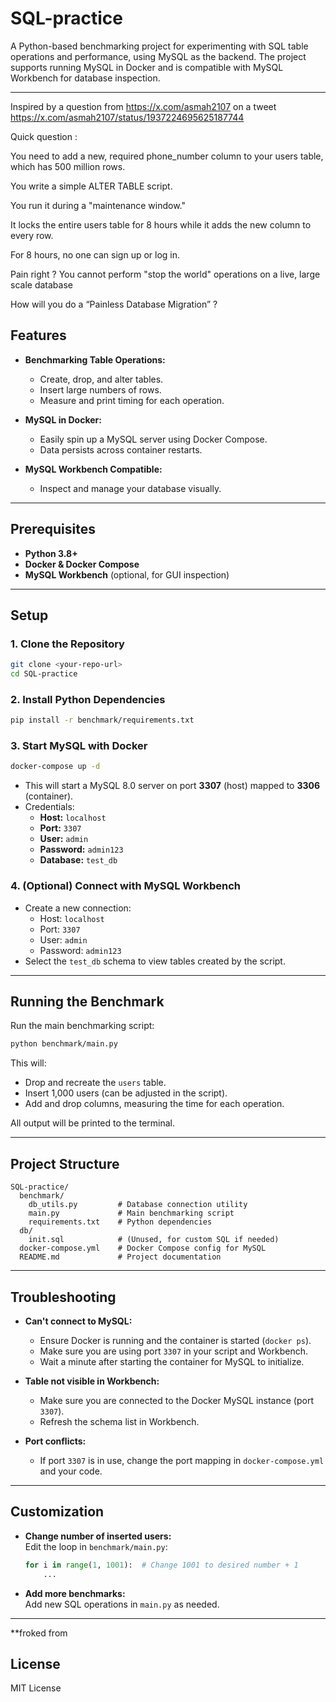 # SQL-practice

A Python-based benchmarking project for experimenting with SQL table operations and performance, using MySQL as the backend. The project supports running MySQL in Docker and is compatible with MySQL Workbench for database inspection.

---
Inspired by a question from https://x.com/asmah2107 on a tweet https://x.com/asmah2107/status/1937224695625187744

Quick question :

You need to add a new, required phone_number column to your users table, which has 500 million rows.

You write a simple ALTER TABLE script.

You run it during a "maintenance window."

It locks the entire users table for 8 hours while it adds the new column to every row.

For 8 hours, no one can sign up or log in.

Pain right ? You cannot perform "stop the world" operations on a live, large scale database

How will you do a “Painless Database Migration” ?

## Features

- **Benchmarking Table Operations:**  
  - Create, drop, and alter tables.
  - Insert large numbers of rows.
  - Measure and print timing for each operation.

- **MySQL in Docker:**  
  - Easily spin up a MySQL server using Docker Compose.
  - Data persists across container restarts.

- **MySQL Workbench Compatible:**  
  - Inspect and manage your database visually.

---

## Prerequisites

- **Python 3.8+**
- **Docker & Docker Compose**
- **MySQL Workbench** (optional, for GUI inspection)

---

## Setup

### 1. Clone the Repository

```sh
git clone <your-repo-url>
cd SQL-practice
```

### 2. Install Python Dependencies

```sh
pip install -r benchmark/requirements.txt
```

### 3. Start MySQL with Docker

```sh
docker-compose up -d
```

- This will start a MySQL 8.0 server on port **3307** (host) mapped to **3306** (container).
- Credentials:
  - **Host:** `localhost`
  - **Port:** `3307`
  - **User:** `admin`
  - **Password:** `admin123`
  - **Database:** `test_db`

### 4. (Optional) Connect with MySQL Workbench

- Create a new connection:
  - Host: `localhost`
  - Port: `3307`
  - User: `admin`
  - Password: `admin123`
- Select the `test_db` schema to view tables created by the script.

---

## Running the Benchmark

Run the main benchmarking script:

```sh
python benchmark/main.py
```

This will:
- Drop and recreate the `users` table.
- Insert 1,000 users (can be adjusted in the script).
- Add and drop columns, measuring the time for each operation.

All output will be printed to the terminal.

---

## Project Structure

```
SQL-practice/
  benchmark/
    db_utils.py         # Database connection utility
    main.py             # Main benchmarking script
    requirements.txt    # Python dependencies
  db/
    init.sql            # (Unused, for custom SQL if needed)
  docker-compose.yml    # Docker Compose config for MySQL
  README.md             # Project documentation
```

---

## Troubleshooting

- **Can't connect to MySQL:**  
  - Ensure Docker is running and the container is started (`docker ps`).
  - Make sure you are using port `3307` in your script and Workbench.
  - Wait a minute after starting the container for MySQL to initialize.

- **Table not visible in Workbench:**  
  - Make sure you are connected to the Docker MySQL instance (port `3307`).
  - Refresh the schema list in Workbench.

- **Port conflicts:**  
  - If port `3307` is in use, change the port mapping in `docker-compose.yml` and your code.

---

## Customization

- **Change number of inserted users:**  
  Edit the loop in `benchmark/main.py`:
  ```python
  for i in range(1, 1001):  # Change 1001 to desired number + 1
      ...
  ```

- **Add more benchmarks:**  
  Add new SQL operations in `main.py` as needed.

---
**froked from 

## License

MIT License

